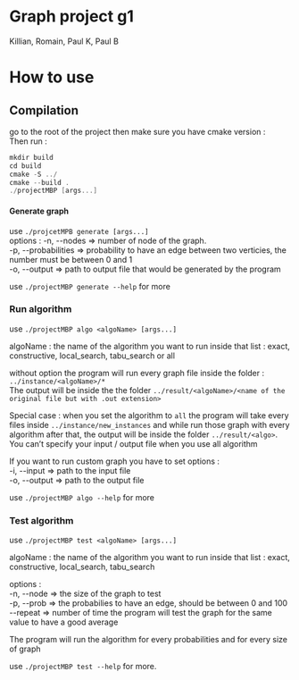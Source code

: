 # Graph project g1

Killian, Romain, Paul K, Paul B

# How to use
## Compilation

go to the root of the project then make sure you have cmake version :  
Then run : 
```c++
mkdir build
cd build
cmake -S ../
cmake --build .
./projectMBP [args...]
```

#### Generate graph
use `./projcetMPB generate [args...]`  
options : -n, --nodes <int>  => number of node of the graph.  
								-p, --probabilities <float> => probability to have an edge between two verticies, the number must be between 0 and 1  
								-o, --output <string> => path to output file that would be generated by the program  
  
use `./projectMBP generate --help` for more  

### Run algorithm
use `./projectMBP algo <algoName> [args...]`  
  
algoName : the name of the algorithm you want to run inside that list : exact, constructive, local_search, tabu_search or all  
  
without option the program will run every graph file inside the folder : `../instance/<algoName>/*`  
The output will be inside the the folder `../result/<algoName>/<name of the original file but with .out extension>`  

Special case : when you set the algorithm to `all` the program will take every files inside `../instance/new_instances` and while run those graph with every algorithm after that, the output will be inside the folder `../result/<algo>`. You can’t specify your input / output file when you use all algorithm

If you want to run custom graph you have to set options :  
			-i, --input <string> => path to the input file  
			-o, --output <string> => path to the output file  
 
use `./projectMBP algo --help` for more  

### Test algorithm
use `./projectMBP test <algoName> [args...]`  
  
algoName : the name of the algorithm you want to run inside that list : exact, constructive, local_search, tabu_search  
  
options :   
				-n, --node <list of int> => the size of the graph to test  
				-p, --prob <list of int> => the probabilies to have an edge, should be between 0 and 100  
				--repeat <int> => number of time the program will test the graph for the same value to have a good average  
  
The program will run the algorithm for every probabilities and for every size of graph  
  
use `./projectMBP test --help` for more.  
		
